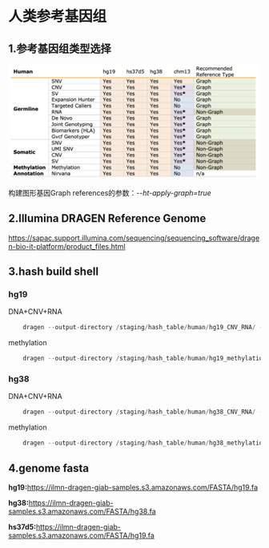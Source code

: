 # 人类参考基因组

## 1.参考基因组类型选择

![人类参考基因组](./hash_build_1.png)

构建图形基因Graph references的参数：*--ht-apply-graph=true*

## 2.Illumina DRAGEN Reference Genome
<https://sapac.support.illumina.com/sequencing/sequencing_software/dragen-bio-it-platform/product_files.html>

## 3.hash build shell
### hg19

DNA+CNV+RNA
```cs
    dragen --output-directory /staging/hash_table/human/hg19_CNV_RNA/ --build-hash-table true --ht-reference hg19.fa --ht-alt-liftover /opt/edico/liftover/hg19_alt_liftover.sam --ht-decoys /opt/edico/liftover/hs_decoys.fa --enable-cnv true --ht-num-thread 40 --ht-build-rna-hashtable true
```
methylation
```cs
    dragen --output-directory /staging/hash_table/human/hg19_methylation/ --build-hash-table true --ht-reference hg19.fa --ht-alt-liftover /opt/edico/liftover/hg19_alt_liftover.sam --ht-decoys /opt/edico/liftover/hs_decoys.fa --ht-num-thread 40 --ht-methylated true --ht-methylated-combined=true
```
### hg38

DNA+CNV+RNA
```cs
    dragen --output-directory /staging/hash_table/human/hg38_CNV_RNA/ --build-hash-table true --ht-build-rna-hashtable true --enable-cnv true --ht-reference hg38.fa --ht-num-threads 40 --ht-alt-liftover /opt/edico/liftover/bwa-kit_hs38DH_liftover.sam --ht-pop-alt-contigs /opt/edico/liftover/pop_altContig.fa.gz --ht-pop-alt-liftover /opt/edico/liftover/pop_liftover.sam.gz --ht-pop-snps /opt/edico/liftover/pop_snps.vcf.gz
```
methylation
```cs
    dragen --output-directory /staging/hash_table/human/hg38_methylation/ --build-hash-table true --ht-reference hg38.fa --ht-alt-liftover /opt/edico/liftover/bwa-kit_hs38DH_liftover.sam --ht-decoys /opt/edico/liftover/hs_decoys.fa --ht-num-thread 40 --ht-methylated true
```

## 4.genome fasta

**hg19:**<https://ilmn-dragen-giab-samples.s3.amazonaws.com/FASTA/hg19.fa>

**hg38:**<https://ilmn-dragen-giab-samples.s3.amazonaws.com/FASTA/hg38.fa>

**hs37d5:**<https://ilmn-dragen-giab-samples.s3.amazonaws.com/FASTA/hg19.fa>